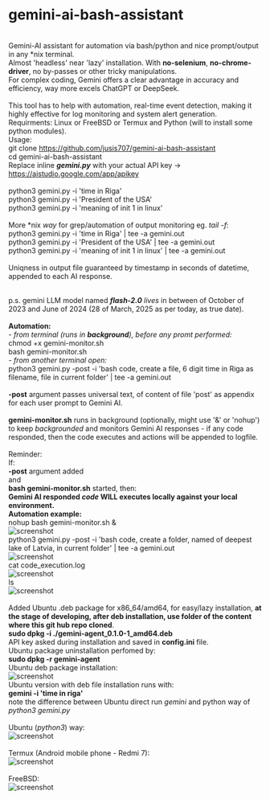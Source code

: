 # gemini-ai-bash-assistant
<br> Gemini-AI assistant for automation via bash/python and nice prompt/output in any *nix terminal.
<br>Almost 'headless' near 'lazy' installation. With <b>no-selenium</b>, <b>no-chrome-driver</b>, no by-passes or other tricky manipulations.
<br> For complex coding, Gemini offers a clear advantage in accuracy and efficiency, way more excels ChatGPT or DeepSeek.
<br>
<br>This tool has to help with automation, real-time event detection, making it highly effective for log monitoring and system alert generation.
<br>  Requirments:
    Linux or 
    FreeBSD or
    Termux and
    Python
    (will to install some python modules).
<br>Usage:
<br>git clone https://github.com/jusis707/gemini-ai-bash-assistant
<br>cd gemini-ai-bash-assistant
<br> Replace inline <b><i>gemini.py</i></b> with your actual API key -> https://aistudio.google.com/app/apikey
<br>
<br>python3 gemini.py -i 'time in Riga'
<br>python3 gemini.py -i 'President of the USA'
<br>python3 gemini.py -i 'meaning of init 1 in linux'
<br>
<br> More *nix <i>way</i> for grep/automation of output monitoring eg. <i>tail -f</i>:
<br>python3 gemini.py -i 'time in Riga' | tee -a gemini.out
<br>python3 gemini.py -i 'President of the USA' | tee -a gemini.out
<br>python3 gemini.py -i 'meaning of init 1 in linux' | tee -a gemini.out
<br>
<br>Uniqness in output file guaranteed by timestamp in seconds of datetime, appended to each AI response.
<br>

<br>p.s. gemini LLM model named <i><b>flash-2.0</b></i> <i>lives</i> in between of October of 2023 and June of 2024 (28 of March, 2025 as per today, as true date).
<br>
<br><b>Automation:</b>
<br><i> - from terminal (runs in <b>background</b>), before any promt performed:</i>
<br>chmod +x gemini-monitor.sh
<br>bash gemini-monitor.sh
<br><i> - from another terminal open:</i>
<br>python3 gemini.py -post -i 'bash code, create a file, 6 digit time in Riga as filename, file in current folder' | tee -a gemini.out
<br>
<br><b>-post</b> argument passes universal text, of content of file 'post' as appendix for each user prompt to Gemini AI.
<br>
<br><b>gemini-monitor.sh</b> runs in background (optionally, might use '&' or 'nohup') to keep <i>backgrounded</i> and monitors Gemini AI responses - if any code responded, then the code executes and actions will be appended to logfile.
<br>
<br>Reminder:
<br>  If:
<br>  <b>-post</b> argument added
<br>and
<br>  <b>bash gemini-monitor.sh</b> started, then:
<br>  <b>Gemini AI responded <i>code</i> WILL executes locally against your local environment.</b>
<br>
<b>Automation example:</b>
<br>nohup bash gemini-monitor.sh &
<br>![screenshot](5.png)
<br>python3 gemini.py -post -i 'bash code, create a folder, named of deepest lake of Latvia, in current folder' | tee -a gemini.out
<br>![screenshot](6.png)
<br>cat code_execution.log
<br>![screenshot](7.png)
<br>ls
<br>![screenshot](8.png)
<br>
<br>Added Ubuntu .deb package for x86_64/amd64, for easy/lazy installation, <b>at the stage of developing, after deb installation, use folder of the content where this git hub repo cloned</b>.
<br><b>sudo dpkg -i ./gemini-agent_0.1.0-1_amd64.deb</b>
<br>API key asked during installation and saved in <b>config.ini</b> file.
<br>Ubuntu package uninstallation perfomed by:
<br><b>sudo dpkg -r gemini-agent</b>
<br>Ubuntu deb package installation:
<br>![screenshot](4.png)
<br>Ubuntu version with deb file installation runs with:
<br><b>gemini -i 'time in riga'</b>
<br> note the difference between Ubuntu direct run <i>gemini</i> and python way of <i>python3 gemini.py</i>
<br>
<br>Ubuntu (<i>python3</i>) way:
<br>![screenshot](1.png)
<br>
<br> Termux (Android mobile phone - Redmi 7):
<br>![screenshot](2.jpg)
<br>
<br> FreeBSD:
<br>![screenshot](3.png)

